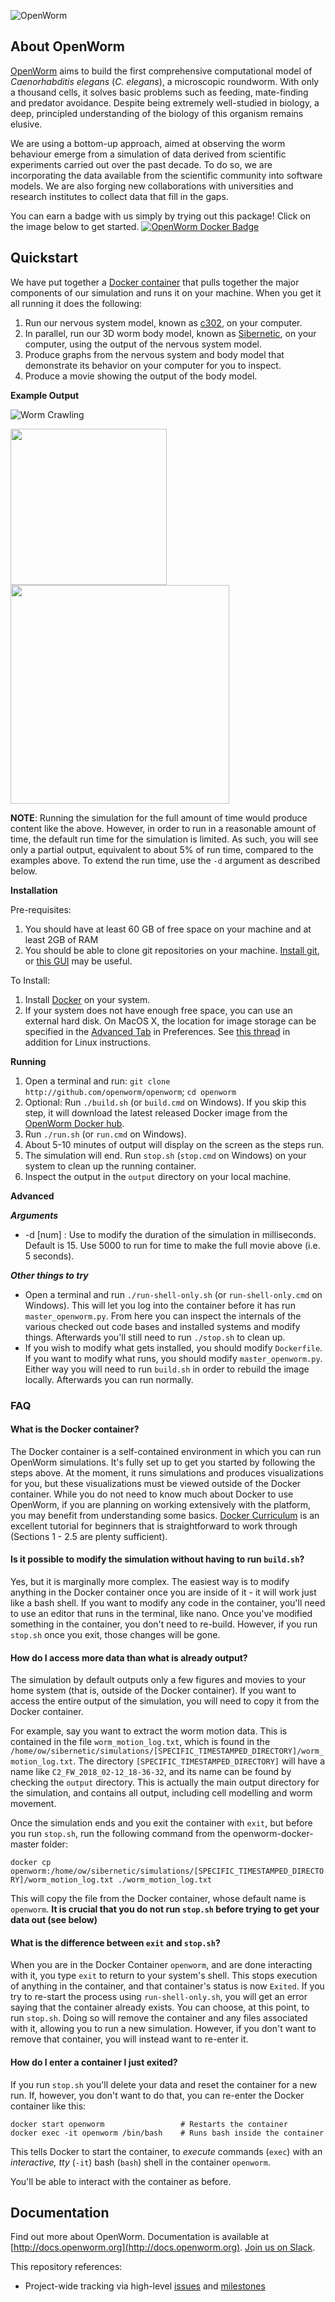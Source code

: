 ![OpenWorm](http://www.openworm.org/img/OpenWormLogo.png)


About **OpenWorm**
------------------

[OpenWorm](http://openworm.org) aims to build the first comprehensive computational model of *Caenorhabditis elegans* (*C. elegans*), a microscopic roundworm. With only a thousand cells, it solves basic problems such as feeding, mate-finding and predator avoidance. Despite being extremely well-studied in biology, a deep, principled understanding of the biology of this organism remains elusive.

We are using a bottom-up approach, aimed at observing the worm behaviour emerge from a simulation of data derived from scientific experiments carried out over the past decade. To do so, we are incorporating the data available from the scientific community into software models. We are also forging new collaborations with universities and research institutes to collect data that fill in the gaps.

You can earn a badge with us simply by trying out this package! Click on the image below to get started.
[![OpenWorm Docker Badge](https://raw.githubusercontent.com/openworm/OpenWorm/master/img/ow-docker-badge.png)](https://www.badgelist.com/OpenWorm/OpenWorm-Docker-Apprentice)

Quickstart
----------
We have put together a [Docker container](https://hub.docker.com/r/openworm/openworm) that pulls together the major components of our simulation and runs it on your machine.  When you get it all running it does the following:

1. Run our nervous system model, known as [c302](https://github.com/openworm/c302), on your computer.  
2. In parallel, run our 3D worm body model, known as [Sibernetic](https://github.com/openworm/sibernetic), on your computer, using the output of the nervous system model.
3. Produce graphs from the nervous system and body model that demonstrate its behavior on your computer for you to inspect.
4. Produce a movie showing the output of the body model.

**Example Output**

![Worm Crawling](https://raw.githubusercontent.com/openworm/OpenWorm/master/img/worm-crawling.gif)

<img src="https://raw.githubusercontent.com/openworm/OpenWorm/master/img/muscle-activity.png" width="250"><img src="https://raw.githubusercontent.com/openworm/OpenWorm/master/img/neuron-activity.png" width="350">

**NOTE**: Running the simulation for the full amount of time would produce content like the above.  However, in order to run in a reasonable amount of time, the default run time for the simulation is limited.  As such, you will see only a partial output, equivalent to about 5% of run time, compared to the examples above.  To extend the run time, use the `-d` argument as described below.

**Installation**

Pre-requisites:

1) You should have at least 60 GB of free space on your machine and at least 2GB of RAM
2) You should be able to clone git repositories on your machine. [Install git](https://git-scm.com/book/en/v2/Getting-Started-Installing-Git), or [this GUI](https://desktop.github.com/) may be useful. 

To Install:

1. Install [Docker](http://docker.com) on your system.  
2. If your system does not have enough free space, you can use
an external hard disk.  On MacOS X, the location for image storage
can be specified in the [Advanced Tab](https://forums.docker.com/t/change-docker-image-directory-for-mac/18891/15) in Preferences.  See [this thread](https://forums.docker.com/t/how-do-i-change-the-docker-image-installation-directory/1169/18)
in addition for Linux instructions.  

**Running**

1. Open a terminal and run: `git clone http://github.com/openworm/openworm`; `cd openworm`
2. Optional: Run `./build.sh` (or `build.cmd` on Windows). If you skip this step, it will download the latest released Docker image from the [OpenWorm Docker hub](https://hub.docker.com/r/openworm/openworm). 
3. Run `./run.sh` (or `run.cmd` on Windows).
4. About 5-10 minutes of output will display on the screen as the steps run.
5. The simulation will end.  Run `stop.sh` (`stop.cmd` on Windows) on your system to clean up the running container.
6. Inspect the output in the `output` directory on your local machine.

**Advanced**

***Arguments***

* -d [num] : Use to modify the duration of the simulation in milliseconds.  Default is 15.  Use 5000 to run for time to make the full movie above (i.e. 5 seconds).

***Other things to try***

* Open a terminal and run `./run-shell-only.sh` (or `run-shell-only.cmd` on Windows).  This will let you log into the container before it has run `master_openworm.py`.  From here you can inspect the internals of the various checked out code bases and installed systems and modify things. Afterwards you'll still need to run `./stop.sh` to clean up.
* If you wish to modify what gets installed, you should modify `Dockerfile`.  If you want to modify what runs, you should modify `master_openworm.py`.  Either way you will need to run `build.sh` in order to rebuild the image locally.  Afterwards you can run normally.

### FAQ

#### **What is the Docker container?**

The Docker container is a self-contained environment in which you can run OpenWorm simulations.  It's fully set up to get you started by following the steps above. At the moment, 
it runs simulations and produces visualizations for you, but these visualizations must be viewed outside of the Docker container. While you do not need to know 
much about Docker to use OpenWorm, if you are planning on working extensively with the platform, you may benefit
from understanding some basics. [Docker Curriculum](https://docker-curriculum.com)
is an excellent tutorial for beginners that is straightforward to work through (Sections 1 - 2.5 are plenty sufficient).  

#### **Is it possible to modify the simulation without having to run `build.sh`?**

Yes, but it is marginally more complex.  The easiest way is to modify anything in the Docker container once you are inside of it - it will work just like a bash shell.  If you want to modify any code in the container, you'll need to use an editor that runs in the terminal, like nano.  Once you've modified something in the container, you don't need to re-build.  However, if you run `stop.sh` once you exit, those changes will be gone.

#### **How do I access more data than what is already output?**

The simulation by default outputs only a few figures and movies to your home system (that is, outside of the Docker container).  If you want to access the entire output of the simulation, you will need to copy it from the Docker container.  

For example, say you want to extract the worm motion data.  This is contained in the file `worm_motion_log.txt`, which is found in the `/home/ow/sibernetic/simulations/[SPECIFIC_TIMESTAMPED_DIRECTORY]/worm_motion_log.txt`.  The directory `[SPECIFIC_TIMESTAMPED_DIRECTORY]` will have a name like `C2_FW_2018_02-12_18-36-32`, and its name can be found by checking the `output` directory.  This is actually the main output directory for the simulation, and contains all output, including cell modelling and worm movement.  

Once the simulation ends and you exit the container with `exit`, but before you run `stop.sh`, run the following command from the openworm-docker-master folder:

`docker cp openworm:/home/ow/sibernetic/simulations/[SPECIFIC_TIMESTAMPED_DIRECTORY]/worm_motion_log.txt ./worm_motion_log.txt`

This will copy the file from the Docker container, whose default name is `openworm`.  **It is crucial that you do not run `stop.sh` before trying to get your data out (see below)**

#### **What is the difference between `exit` and `stop.sh`?**

When you are in the Docker Container `openworm`, and are done interacting with it, you type `exit` to return to your system's shell.  This stops execution of anything in the container, and that container's status is now `Exited`.  If you try to re-start the process using `run-shell-only.sh`, you will get an error saying that the container already exists.  You can choose, at this point, to run `stop.sh`.  Doing so will remove the container and any files associated with it, allowing you to run a new simulation.  However, if you don't want to remove that container, you will instead want to re-enter it.

#### **How do I enter a container I just exited?**

If you run `stop.sh` you'll delete your data and reset the container for a new run.  If, however, you don't want to do that, you can re-enter the Docker container like this:

    docker start openworm                 # Restarts the container
    docker exec -it openworm /bin/bash    # Runs bash inside the container

This tells Docker to start the container, to *execute* commands (`exec`) with an *interactive, tty* (`-it`)  bash (`bash`) shell in the container `openworm`.

You'll be able to interact with the container as before.

Documentation
-------------
Find out more about OpenWorm.  Documentation is available at [http://docs.openworm.org](http://docs.openworm.org).  [Join us on Slack](http://bit.ly/OpenWormVolunteer).

This repository references:
* Project-wide tracking via high-level [issues](https://github.com/openworm/OpenWorm/issues?labels=&milestone=&page=1&state=open) and [milestones](https://github.com/openworm/OpenWorm/milestones)
